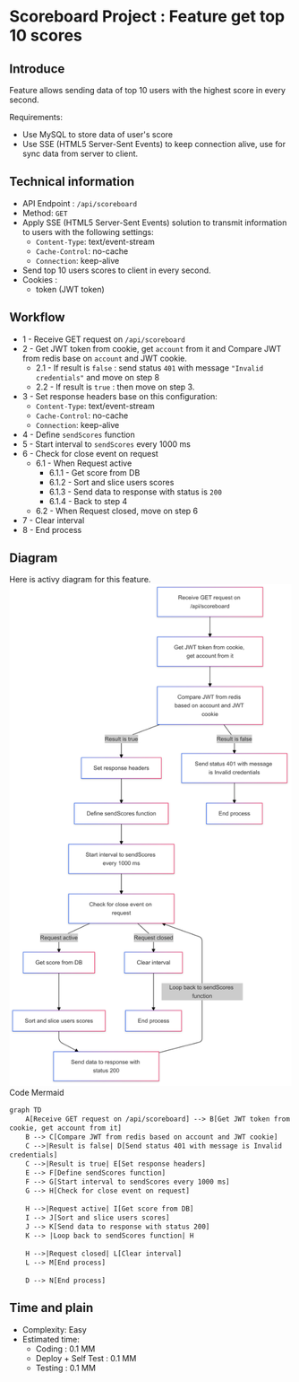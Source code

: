 # Scoreboard Project : Feature get top 10 scores

## Introduce

Feature allows sending data of top 10 users with the highest score in every second.

Requirements:

- Use MySQL to store data of user's score
- Use SSE (HTML5 Server-Sent Events) to keep connection alive, use for sync data from server to client.

## Technical information

- API Endpoint : `/api/scoreboard`
- Method: `GET`
- Apply SSE (HTML5 Server-Sent Events) solution to transmit information to users with the following settings:
  - `Content-Type`: text/event-stream
  - `Cache-Control`: no-cache
  - `Connection`: keep-alive
- Send top 10 users scores to client in every second.
- Cookies :
  - token (JWT token)

## Workflow

- 1 - Receive GET request on `/api/scoreboard`
- 2 - Get JWT token from cookie, get `account` from it and Compare JWT from redis base on `account` and JWT cookie.
  - 2.1 - If result is `false` : send status `401` with message `"Invalid credentials"` and move on step 8
  - 2.2 - If result is `true` : then move on step 3.
- 3 - Set response headers base on this configuration:
  - `Content-Type`: text/event-stream
  - `Cache-Control`: no-cache
  - `Connection`: keep-alive
- 4 - Define `sendScores` function
- 5 - Start interval to `sendScores` every 1000 ms
- 6 - Check for close event on request
  - 6.1 - When Request active
    - 6.1.1 - Get score from DB
    - 6.1.2 - Sort and slice users scores
    - 6.1.3 - Send data to response with status is `200`
    - 6.1.4 - Back to step 4
  - 6.2 - When Request closed, move on step 6
- 7 - Clear interval
- 8 - End process

## Diagram

Here is activy diagram for this feature.
![Get Top 10 Workflow](2-1.png)
Code Mermaid

```
graph TD
    A[Receive GET request on /api/scoreboard] --> B[Get JWT token from cookie, get account from it]
    B --> C[Compare JWT from redis based on account and JWT cookie]
    C -->|Result is false| D[Send status 401 with message is Invalid credentials]
    C -->|Result is true| E[Set response headers]
    E --> F[Define sendScores function]
    F --> G[Start interval to sendScores every 1000 ms]
    G --> H[Check for close event on request]

    H -->|Request active| I[Get score from DB]
    I --> J[Sort and slice users scores]
    J --> K[Send data to response with status 200]
    K --> |Loop back to sendScores function| H

    H -->|Request closed| L[Clear interval]
    L --> M[End process]

    D --> N[End process]

```

## Time and plain

- Complexity: Easy
- Estimated time:
  - Coding : 0.1 MM
  - Deploy + Self Test : 0.1 MM
  - Testing : 0.1 MM
